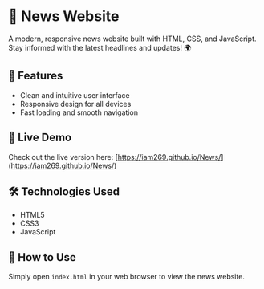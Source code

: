 # 📰 News Website

A modern, responsive news website built with HTML, CSS, and JavaScript. Stay informed with the latest headlines and updates! 🌍

## 🚀 Features
- Clean and intuitive user interface
- Responsive design for all devices
- Fast loading and smooth navigation

## 🔗 Live Demo
Check out the live version here: [https://iam269.github.io/News/](https://iam269.github.io/News/)

## 🛠️ Technologies Used
- HTML5
- CSS3
- JavaScript

## 📱 How to Use
Simply open `index.html` in your web browser to view the news website.